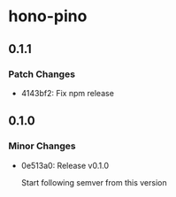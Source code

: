 # hono-pino

## 0.1.1

### Patch Changes

- 4143bf2: Fix npm release

## 0.1.0

### Minor Changes

- 0e513a0: Release v0.1.0

  Start following semver from this version

